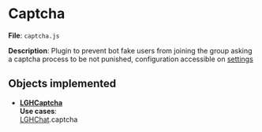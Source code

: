 # Captcha

**File**: `captcha.js`

**Description**: Plugin to prevent bot fake users from joining the group asking a captcha process to be not punished, configuration accessible on [settings](settings.md)


## Objects implemented

- **[LGHCaptcha](../documentation/GHBot.md/#LGHCaptcha)**    
**Use cases**:  
[LGHChat](../documentation/GHBot.md#LGHChat).captcha 
